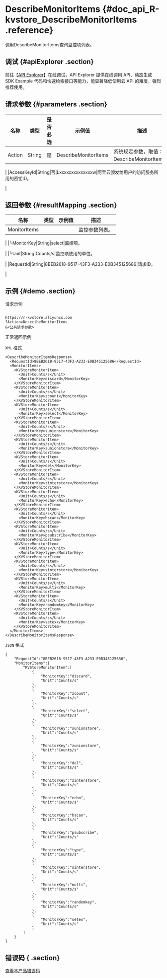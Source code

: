 # DescribeMonitorItems {#doc_api_R-kvstore_DescribeMonitorItems .reference}

调用DescribeMonitorItems查询监控项列表。

## 调试 {#apiExplorer .section}

前往【[API Explorer](https://api.aliyun.com/#product=R-kvstore&api=DescribeMonitorItems)】在线调试，API Explorer 提供在线调用 API、动态生成 SDK Example 代码和快速检索接口等能力，能显著降低使用云 API 的难度，强烈推荐使用。

## 请求参数 {#parameters .section}

|名称|类型|是否必选|示例值|描述|
|--|--|----|---|--|
|Action|String|是|DescribeMonitorItems|系统规定参数，取值：DescribeMonitorItems。

 |
|AccessKeyId|String|否|Lxxxxxxxxxxxxxxw|阿里云颁发给用户的访问服务所用的密钥ID。

 |

## 返回参数 {#resultMapping .section}

|名称|类型|示例值|描述|
|--|--|---|--|
|MonitorItems| | |监控参数列表。

 |
|└MonitorKey|String|select|监控项。

 |
|└Unit|String|Counts/s|监控项使用的单位。

 |
|RequestId|String|8BEB2618-9517-43F3-A233-E0B345125686|请求ID。

 |

## 示例 {#demo .section}

请求示例

``` {#request_demo}

https://r-kvstore.aliyuncs.com
?Action=DescribeMonitorItems
&<公共请求参数>

```

正常返回示例

`XML` 格式

``` {#xml_return_success_demo}
<DescribeMonitorItemsResponse>
  <RequestId>8BEB2618-9517-43F3-A233-E0B345125686</RequestId>
  <MonitorItems>
    <KVStoreMonitorItem>
      <Unit>Counts/s</Unit>
      <MonitorKey>discard</MonitorKey>
    </KVStoreMonitorItem>
    <KVStoreMonitorItem>
      <Unit>Counts/s</Unit>
      <MonitorKey>zcount</MonitorKey>
    </KVStoreMonitorItem>
    <KVStoreMonitorItem>
      <Unit>Counts/s</Unit>
      <MonitorKey>select</MonitorKey>
    </KVStoreMonitorItem>
    <KVStoreMonitorItem>
      <Unit>Counts/s</Unit>
      <MonitorKey>sunionstore</MonitorKey>
    </KVStoreMonitorItem>
    <KVStoreMonitorItem>
      <Unit>Counts/s</Unit>
      <MonitorKey>zunionstore</MonitorKey>
    </KVStoreMonitorItem>
    <KVStoreMonitorItem>
      <Unit>Counts/s</Unit>
      <MonitorKey>del</MonitorKey>
    </KVStoreMonitorItem>
    <KVStoreMonitorItem>
      <Unit>Counts/s</Unit>
      <MonitorKey>zinterstore</MonitorKey>
    </KVStoreMonitorItem>
    <KVStoreMonitorItem>
      <Unit>Counts/s</Unit>
      <MonitorKey>echo</MonitorKey>
    </KVStoreMonitorItem>
    <KVStoreMonitorItem>
      <Unit>Counts/s</Unit>
      <MonitorKey>hscan</MonitorKey>
    </KVStoreMonitorItem>
    <KVStoreMonitorItem>
      <Unit>Counts/s</Unit>
      <MonitorKey>psubscribe</MonitorKey>
    </KVStoreMonitorItem>
    <KVStoreMonitorItem>
      <Unit>Counts/s</Unit>
      <MonitorKey>type</MonitorKey>
    </KVStoreMonitorItem>
    <KVStoreMonitorItem>
      <Unit>Counts/s</Unit>
      <MonitorKey>sinterstore</MonitorKey>
    </KVStoreMonitorItem>
    <KVStoreMonitorItem>
      <Unit>Counts/s</Unit>
      <MonitorKey>multi</MonitorKey>
    </KVStoreMonitorItem>
    <KVStoreMonitorItem>
      <Unit>Counts/s</Unit>
      <MonitorKey>randomkey</MonitorKey>
    </KVStoreMonitorItem>
    <KVStoreMonitorItem>
      <Unit>Counts/s</Unit>
      <MonitorKey>setex</MonitorKey>
    </KVStoreMonitorItem>
  </MonitorItems>
</DescribeMonitorItemsResponse>

```

`JSON` 格式

``` {#json_return_success_demo}
{
	"RequestId":"8BEB2618-9517-43F3-A233-E0B345125686",
	"MonitorItems":{
		"KVStoreMonitorItem":[
			{
				"MonitorKey":"discard",
				"Unit":"Counts/s"
			},
			{
				"MonitorKey":"zcount",
				"Unit":"Counts/s"
			},
			{
				"MonitorKey":"select",
				"Unit":"Counts/s"
			},
			{
				"MonitorKey":"sunionstore",
				"Unit":"Counts/s"
			},
			{
				"MonitorKey":"zunionstore",
				"Unit":"Counts/s"
			},
			{
				"MonitorKey":"del",
				"Unit":"Counts/s"
			},
			{
				"MonitorKey":"zinterstore",
				"Unit":"Counts/s"
			},
			{
				"MonitorKey":"echo",
				"Unit":"Counts/s"
			},
			{
				"MonitorKey":"hscan",
				"Unit":"Counts/s"
			},
			{
				"MonitorKey":"psubscribe",
				"Unit":"Counts/s"
			},
			{
				"MonitorKey":"type",
				"Unit":"Counts/s"
			},
			{
				"MonitorKey":"sinterstore",
				"Unit":"Counts/s"
			},
			{
				"MonitorKey":"multi",
				"Unit":"Counts/s"
			},
			{
				"MonitorKey":"randomkey",
				"Unit":"Counts/s"
			},
			{
				"MonitorKey":"setex",
				"Unit":"Counts/s"
			}
		]
	}
}
```

## 错误码 { .section}

[查看本产品错误码](https://error-center.aliyun.com/status/product/R-kvstore)


